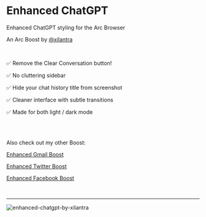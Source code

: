 # Enhanced ChatGPT

Enhanced ChatGPT styling for the Arc Browser

An Arc Boost by [@xilantra](https://twitter.com/xilantra)
  
&nbsp; 
&nbsp; 
  
  
✅ Remove the Clear Conversation button!

✅ No cluttering sidebar

✅ Hide your chat history title from screenshot

✅ Cleaner interface with subtle transitions

✅ Made for both light / dark mode
  
 &nbsp;  
 &nbsp;  
  
  
Also check out my other Boost:

[Enhanced Gmail Boost](https://github.com/Xilantra/enhanced-gmail)

[Enhanced Twitter Boost](https://github.com/Xilantra/enhanced-twitter)

[Enhanced Facebook Boost](https://github.com/Xilantra/enhanced-facebook)

&nbsp; 
&nbsp; 

---


![enhanced-chatgpt-by-xilantra](https://user-images.githubusercontent.com/1661952/211055386-4f785f8c-f534-4a27-b601-2582355ffb5f.png)
